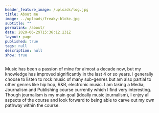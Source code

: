 ```yaml
---
header_feature_image: /uploads/log.jpg
title: About me
image: ../uploads/freaky-bloke.jpg
subtitle: ""
permalink: /about/
date: 2020-06-29T15:36:12.231Z
layout: page
published: true
tags: null
description: null
show: true
---
```

Music has been a passion of mine for almost a decade now, but my knowledge has improved significantly in the last 4 or so years. I generally choose to listen to rock music of many sub-genres but am also partial to other genres like hip hop, R&B, electronic music. I am taking a Media, Journalism and Publishing course currently which I find very interesting. Though journalism is my main goal (ideally music journalism), I enjoy all aspects of the course and look forward to being able to carve out my own pathway within the course.